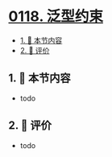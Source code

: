 # [0118. 泛型约束](https://github.com/tnotesjs/TNotes.typescript/tree/main/notes/0118.%20%E6%B3%9B%E5%9E%8B%E7%BA%A6%E6%9D%9F)

<!-- region:toc -->

- [1. 🎯 本节内容](#1--本节内容)
- [2. 🫧 评价](#2--评价)

<!-- endregion:toc -->

## 1. 🎯 本节内容

- todo

## 2. 🫧 评价

- todo
